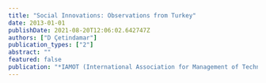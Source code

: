 ```yaml
---
title: "Social Innovations: Observations from Turkey"
date: 2013-01-01
publishDate: 2021-08-20T12:06:02.642747Z
authors: ["D Çetindamar"]
publication_types: ["2"]
abstract: ""
featured: false
publication: "*IAMOT (International Association for Management of Technology)*"
---
```


